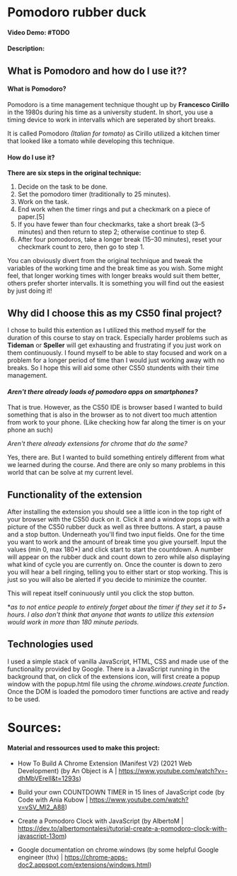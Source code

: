 # Pomodoro rubber duck
#### Video Demo:  #TODO
#### Description:

## What is Pomodoro and how do I use it??

#### What is Pomodoro?

Pomodoro is a time management technique thought up by **Francesco Cirillo** in the 1980s during his time as a university student. In short, you use a timing device to work in intervalls which are seperated by short breaks. 

It is called Pomodoro *(Italian for tomato)* as Cirillo utilized a kitchen timer that looked like a tomato while developing this technique.

#### How do I use it?

**There are six steps in the original technique:**

1. Decide on the task to be done.
2. Set the pomodoro timer (traditionally to 25 minutes).
3. Work on the task.
4. End work when the timer rings and put a checkmark on a piece of paper.[5]
5. If you have fewer than four checkmarks, take a short break (3–5 minutes) and then return to step 2; otherwise continue to step 6.
6. After four pomodoros, take a longer break (15–30 minutes), reset your checkmark count to zero, then go to step 1.

You can obviously divert from the original technique and tweak the variables of the working time and the break time as you wish. 
Some might feel, that longer working times with longer breaks would suit them better, others prefer shorter intervalls. 
It is something you will find out the easiest by just doing it!

## Why did I choose this as my CS50 final project?

I chose to build this extention as I utilized this method myself for the duration of this course to stay on track. Especially harder problems such as **Tideman** or **Speller** will get exhausting and frustrating if you just work on them continuously. I found myself to be able to stay focused and work on a problem for a longer period of time than I would just working away with no breaks. So I hope this will aid some other CS50 stundents with their time management.

#### *Aren't there already loads of pomodoro apps on smartphones?*

That is true. However, as the CS50 IDE is browser based I wanted to build something that is also in the browser as to not divert too much attention from work to your phone. (Like checking how far along the timer is on your phone an such)

*Aren't there already extensions for chrome that do the same?*

Yes, there are. But I wanted to build something entirely different from what we learned during the course. And there are only so many problems in this world that can be solve at my current level. 

## Functionality of the extension

After installing the extension you should see a little icon in the top right of your browser with the CS50 duck on it. 
Click it and a window pops up with a picture of the CS50 rubber duck as well as three buttons. A start, a pause and a stop button. Underneath you'll find two input fields. One for the time you want to work and the amount of break time you give yourself. Input the values (min 0, max 180*) and click start to start the countdown. A number will appear on the rubber duck and count down to zero while also displaying what kind of cycle you are currently on. Once the counter is down to zero you will hear a bell ringing, telling you to either start or stop working. This is just so you will also be alerted if you decide to minimize the counter.

This will repeat itself coninuously until you click the stop button.


**as to not entice people to entirely forget about the timer if they set it to 5+ hours. I also don't think that anyone that wants to utilize this extension would work in more than 180 minute periods.*


## Technologies used

I used a simple stack of vanilla JavaScript, HTML, CSS and made use of the functionality provided by Google. 
There is a JavaScript running in the background that, on click of the extensions icon, will first create a popup window with the popup.html file using the *chrome.windows.create function*.
Once the DOM is loaded the pomodoro timer functions are active and ready to be used. 



# Sources:

#### Material and ressources used to make this project:

- How To Build A Chrome Extension (Manifest V2) (2021 Web Development) 
 (by An Object is A | https://www.youtube.com/watch?v=-dhMbVEreII&t=1293s)

- Build your own COUNTDOWN TIMER in 15 lines of JavaScript code
 (by Code with Ania Kubow | https://www.youtube.com/watch?v=vSV_Ml2_A88)

- Create a Pomodoro Clock with JavaScript
 (by AlbertoM | https://dev.to/albertomontalesi/tutorial-create-a-pomodoro-clock-with-javascript-13om)

- Google documentation on chrome.windows
 (by some helpful Google engineer (thx) | https://chrome-apps-doc2.appspot.com/extensions/windows.html)

